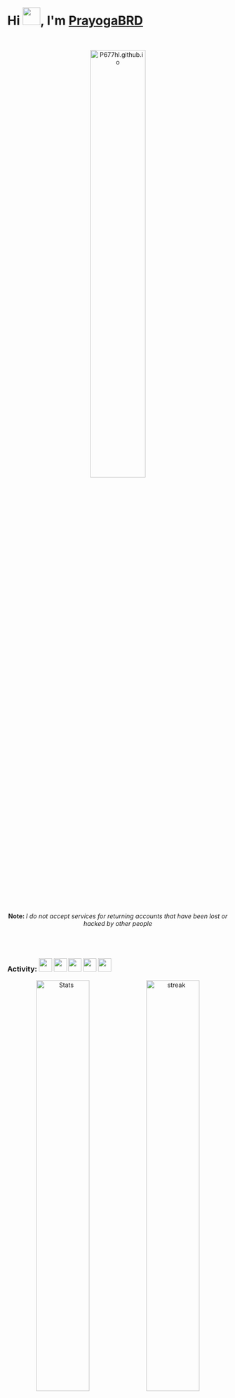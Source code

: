 # Hi <img src="https://raw.githubusercontent.com/P677hl/P677hl.github.io/Tools/.github/Hi.gif" width="40px">, I'm [PrayogaBRD](https://P677hl.github.io)
<br>
<!-- GitHub [P677hl] -->
<p align="center">
<a href="https://P677hl.github.io"><img src="https://avatars.githubusercontent.com/u/72582850?v=4" alt="P677hl.github.io" width="50%" /></a>
<br><br>
<b>Note: </b><i>I do not accept services for returning accounts that have been lost or hacked by other people</i>
</p>
<br><br>
<h3>Activity: <img src="https://github.com/P677hl/P677hl.github.io/raw/Tools/.github/html.png" width="30px"> <img src="https://github.com/P677hl/P677hl.github.io/raw/Tools/.github/bash.png" width="30px"> <img src="https://github.com/P677hl/P677hl.github.io/raw/Tools/.github/php.png" width="30px"> <img src="https://github.com/P677hl/P677hl.github.io/raw/Tools/.github/python.png" width="30px"> <img src="https://github.com/P677hl/P677hl.github.io/raw/Tools/.github/javascript.png" width="30px"> </h3>

<p align="center">
    <a href="#"><img alt="Stats" src="https://bit.ly/StatsP677hl" width="49%" /></a>
    <a href="#"><img alt="streak" src="https://bit.ly/StreakP677hl" width="49%" /></a>
    <a href="#"><img alt="Graph" src="https://bit.ly/Graph2P677hl" width="99%" /></a>
    <a href="#"><img alt="Languages" src="https://bit.ly/LanguagesP677hl" width="99%" /></a>
</p>